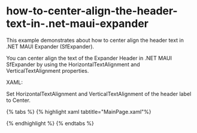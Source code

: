 # how-to-center-align-the-header-text-in-.net-maui-expander
This example demonstrates about how to center align the header text in .NET MAUI Expander (SfExpander).

You can center align the text of the Expander Header in .NET MAUI SfExpander by using the HorizontalTextAlignment and VerticalTextAlignment properties.

XAML:

Set HorizontalTextAlignment and VerticalTextAlignment of the header label to Center.

{% tabs %}
{% highlight xaml tabtitle="MainPage.xaml"%}
<ContentPage xmlns="http://schemas.microsoft.com/dotnet/2021/maui"
             xmlns:x="http://schemas.microsoft.com/winfx/2009/xaml"
             xmlns:syncfusion="clr-namespace:Syncfusion.Maui.Expander;assembly=Syncfusion.Maui.Expander">

<ScrollView BackgroundColor="#EDF2F5">
    <StackLayout>
        <syncfusion:SfExpander>
            <syncfusion:SfExpander.Header>
                <Grid HeightRequest="50">
                    <Label Text="Veg Pizza" TextColor="#495F6E" VerticalTextAlignment="Center" HorizontalTextAlignment="Center"/>
                </Grid>
            </syncfusion:SfExpander.Header>
            <syncfusion:SfExpander.Content>
                <Grid Padding="10,10,10,10" BackgroundColor="#FFFFFF">
                    <Label BackgroundColor="#FFFFFF" HeightRequest="60" Text="Veg pizza is prepared with the items that meet vegetarian standards by not including any meat or animal tissue products." TextColor="#303030" VerticalTextAlignment="Center"/>
                </Grid>
            </syncfusion:SfExpander.Content>
        </syncfusion:SfExpander>
        <syncfusion:SfExpander>
            <syncfusion:SfExpander.Header>
                <Grid HeightRequest="50">
                    <Label Text="Non-veg Pizza" TextColor="#495F6E" VerticalTextAlignment="Center" HorizontalTextAlignment="Center"/>
                </Grid>
            </syncfusion:SfExpander.Header>
            <syncfusion:SfExpander.Content>
                <Grid Padding="10,10,10,10" BackgroundColor="#FFFFFF">
                    <Label Text="Non-veg pizza is prepared by including the meat and animal tissue products." HeightRequest="50" TextColor="#303030" VerticalTextAlignment="Center"/>
                </Grid>
            </syncfusion:SfExpander.Content>
        </syncfusion:SfExpander>
    </StackLayout>
</ScrollView>
{% endhighlight %}
{% endtabs %}
